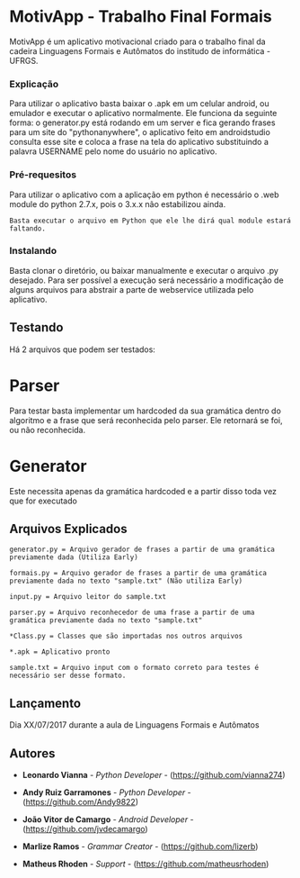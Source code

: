 # MotivApp - Trabalho Final Formais

MotivApp é um aplicativo motivacional criado para o trabalho final da cadeira Linguagens Formais e Autômatos do institudo de informática - UFRGS.

### Explicação 

Para utilizar o aplicativo basta baixar o .apk em um celular android, ou emulador e executar o aplicativo normalmente.
Ele funciona da seguinte forma: o generator.py está rodando em um server e fica gerando frases para um site do "pythonanywhere", o aplicativo feito em androidstudio consulta esse site e coloca a frase na tela do aplicativo substituindo a palavra USERNAME pelo nome do usuário no aplicativo.


### Pré-requesitos 

Para utilizar o aplicativo com a aplicação em python é necessário o .web module do python 2.7.x, pois o 3.x.x não estabilizou ainda.

```
Basta executar o arquivo em Python que ele lhe dirá qual module estará faltando.
```

### Instalando

Basta clonar o diretório, ou baixar manualmente e executar o arquivo .py desejado.
Para ser possível a execução será necessário a modificação de alguns arquivos para abstrair a parte de webservice utilizada pelo aplicativo.


## Testando

Há 2 arquivos que podem ser testados:
# Parser
Para testar basta implementar um hardcoded da sua gramática dentro do algoritmo e a frase que será reconhecida pelo parser. Ele retornará se foi, ou não reconhecida.
# Generator
Este necessita apenas da gramática hardcoded e a partir disso toda vez que for executado


## Arquivos Explicados
```
generator.py = Arquivo gerador de frases a partir de uma gramática previamente dada (Utiliza Early)

formais.py = Arquivo gerador de frases a partir de uma gramática previamente dada no texto "sample.txt" (Não utiliza Early)

input.py = Arquivo leitor do sample.txt

parser.py = Arquivo reconhecedor de uma frase a partir de uma gramática previamente dada no texto "sample.txt"

*Class.py = Classes que são importadas nos outros arquivos

*.apk = Aplicativo pronto

sample.txt = Arquivo input com o formato correto para testes é necessário ser desse formato.
```

## Lançamento

Dia XX/07/2017 durante a aula de Linguagens Formais e Autômatos

## Autores

* **Leonardo Vianna** - *Python Developer* - (https://github.com/vianna274)

* **Andy Ruiz Garramones** - *Python Developer* - (https://github.com/Andy9822)

* **João Vitor de Camargo** - *Android Developer* - (https://github.com/jvdecamargo)

* **Marlize Ramos** - *Grammar Creator* - (https://github.com/lizerb)

* **Matheus Rhoden** - *Support* - (https://github.com/matheusrhoden)
